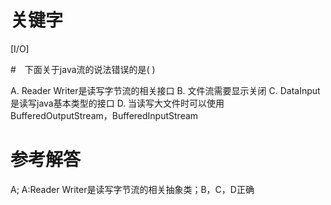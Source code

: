 # 关键字

[I/O]

#　下面关于java流的说法错误的是( )

A. Reader Writer是读写字节流的相关接口
B. 文件流需要显示关闭
C. DataInput是读写java基本类型的接口
D. 当读写大文件时可以使用BufferedOutputStream，BufferedInputStream

# 参考解答

A;
A:Reader Writer是读写字节流的相关抽象类；B，C，D正确
